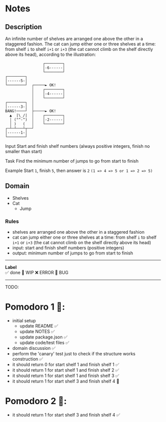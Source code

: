 # Notes

## Description

An infinite number of shelves are arranged one above the other in a staggered fashion.
The cat can jump either one or three shelves at a time: from shelf `i` to shelf `i+1` or `i+3` (the cat cannot climb on the shelf directly above its head), according to the illustration:

```
                 ┌────────┐
                 │-6------│
                 └────────┘
┌────────┐
│------5-│
└────────┘  ┌─────► OK!
            │    ┌────────┐
            │    │-4------│
            │    └────────┘
┌────────┐  │
│------3-│  │
BANG!────┘  ├─────► OK!
  ▲  |\_/|  │    ┌────────┐
  │ ("^-^)  │    │-2------│
  │ )   (   │    └────────┘
┌─┴─┴───┴┬──┘
│------1-│
└────────┘
```

Input
Start and finish shelf numbers (always positive integers, finish no smaller than start)

Task
Find the minimum number of jumps to go from start to finish

Example
Start `1`, finish `5`, then answer is `2` `(1 => 4 => 5 or 1 => 2 => 5)`

## Domain

- Shelves
- Cat
  - Jump

### Rules

- shelves are arranged one above the other in a staggered fashion
- cat can jump either one or three shelves at a time: from shelf `i` to shelf `i+1` or `i+3` (the cat cannot climb on the shelf directly above its head)
- input: start and finish shelf numbers (positive integers)
- output: minimum number of jumps to go from start to finish

---

**Label**  
✅ done 🚧 WIP ❌ ERROR 🐛 BUG

---

TODO:

# Pomodoro 1 🍅:

- initial setup
  - update README ✅
  - update NOTES ✅
  - update package.json ✅
  - update code/test files ✅
- domain discussion ✅
- perform the 'canary' test just to check if the structure works construction ✅
- it should return 0 for start shelf 1 and finish shelf 1 ✅
- it should return 1 for start shelf 1 and finish shelf 2 ✅
- it should return 1 for start shelf 1 and finish shelf 3 ✅
- it should return 1 for start shelf 3 and finish shelf 4 🚧

# Pomodoro 2 🍅:

- it should return 1 for start shelf 3 and finish shelf 4 ✅